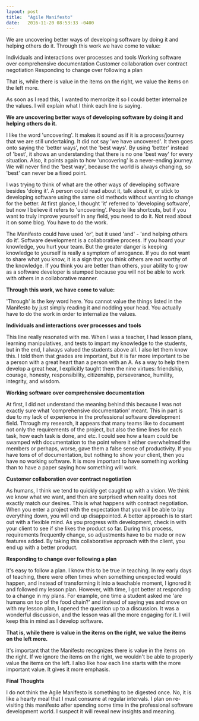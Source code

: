 ```yaml
---
layout: post
title:  "Agile Manifesto"
date:   2016-11-20 08:53:33 -0400
---
```


We are uncovering better ways of developing
software by doing it and helping others do it.
Through this work we have come to value:

Individuals and interactions over processes and tools
Working software over comprehensive documentation
Customer collaboration over contract negotiation
Responding to change over following a plan

That is, while there is value in the items on
the right, we value the items on the left more.

As soon as I read this, I wanted to memorize it so I could better internalize the values. I will explain what I think each line is saying.

**We are uncovering better ways of developing software by doing it and helping others do it.**

I like the word 'uncovering'. It makes it sound as if it is a process/journey that we are still undertaking. It did not say 'we have uncovered'. It then goes onto saying the 'better ways', not the 'best ways'. By using 'better' instead of 'best', it shows an understanding that there is no one 'best way' for every situation. Also, it points again to how 'uncovering' is a never-ending journey. We will never find the 'best way', because the world is always changing, so 'best' can never be a fixed point.

I was trying to think of what are the other ways of developing software besides 'doing it'. A person could read about it, talk about it, or stick to developing software using the same old methods without wanting to change for the better.  At first glance, I thought 'it' referred to 'developing software', but now I believe it refers to 'uncovering'. People like shortcuts, but if you want to truly improve yourself in any field, you need to do it. Not read about it on some blog. You have to do the work.

The Manifesto could have used 'or', but it used 'and' - 'and helping others do it'. Software development is a collaborative process. If you hoard your knowledge, you hurt your team. But the greater danger is keeping knowledge to yourself is really a symptom of arrogance. If you do not want to share what you know, it is a sign that you think others are not worthy of the knowledge. If you think you are better than others, your ability to grow as a software developer is stumped because you will not be able to work with others in a collaborative manner.

**Through this work, we have come to value:**

'Through' is the key word here. You cannot value the things listed in the Manifesto by just simply reading it and nodding your head. You actually have to do the work in order to internalize the values.

**Individuals and interactions over processes and tools**

This line really resonated with me. When I was a teacher, I had lesson plans, learning manipulatives, and tests to impart my knowledge to the students, but in the end, I always valued the students above all. I also let them know this. I told them that grades are important, but it is far more important to be a person with a great heart than a person with an A. As a way to help them develop a great hear, I explicitly taught them the nine virtues: friendship, courage, honesty, responsibility, citizenship, perseverance, humility, integrity, and wisdom.

**Working software over comprehensive documentation**

At first, I did not understand the meaning behind this because I was not exactly sure what 'comprehensive documentation' meant. This in part is due to my lack of experience in the professional software development field. Through my research, it appears that many teams like to document not only the requirements of the project, but also the time lines for each task, how each task is done, and etc. I could see how a team could be swamped with documentation to the point where it either overwhelmed the members or perhaps, worse, gave them a false sense of productivity. If you have tons of of documentation, but nothing to show your client, then you have no working software. It is more important to have something working than to have a paper saying how something will work.

**Customer collaboration over contract negotiation**

As humans, I think we tend to quickly get caught up with a vision. We think we know what we want, and then are surprised when reality does not exactly match our desires. This is what happens with contract negotiation. When you enter a project with the expectation that you will be able to lay everything down, you will end up disappointed. A better approach is to start out with a flexible mind. As you progress with development, check in with your client to see if she likes the product so far. During this process, requirements frequently change, so adjustments have to be made or new features added. By taking this collaborative approach with the client, you end up with a better product.

**Responding to change over following a plan**

It's easy to follow a plan. I know this to be true in teaching. In my early days of teaching, there were often times when something unexpected would happen, and instead of transforming it into a teachable moment, I ignored it and followed my lesson plan. However, with time, I got better at responding to a change in my plans. For example, one time a student asked me 'are humans on top of the food chain?' and instead of saying yes and move on with my lesson plan, I opened the question up to a discussion. It was a wonderful discussion, and the lesson was all the more engaging for it. I will keep this in mind as I develop software.

**That is, while there is value in the items on
the right, we value the items on the left more.**

It's important that the Manifesto recognizes there is value in the items on the right. If we ignore the items on the right, we wouldn't be able to properly value the items on the left. I also like how each line starts with the more important value. It gives it more emphasis.

**Final Thoughts**

I do not think the Agile Manifesto is something to be digested once. No, it is like a hearty meal that I must consume at regular intervals. I plan on re-visiting this manifesto after spending some time in the professional software development world. I suspect it will reveal new insights and meaning.

